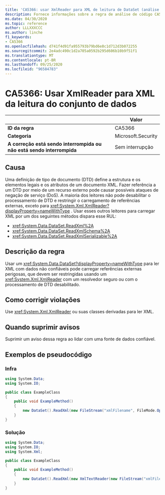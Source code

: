 ```yaml
---
title: 'CA5366: usar XmlReader para XML de leitura de DataSet (análise de código)'
description: Fornece informações sobre a regra de análise de código CA5366, incluindo causas, como corrigir violações e quando suprimir.
ms.date: 04/30/2020
ms.topic: reference
author: LLLXXXCCC
ms.author: linche
f1_keywords:
- CA5366
ms.openlocfilehash: d741f4d91fa955793b79bd6e8c1d712d3b072255
ms.sourcegitcommit: 2e4adc490c1d2a705a0592b295d606b10b9f51f1
ms.translationtype: MT
ms.contentlocale: pt-BR
ms.lasthandoff: 09/25/2020
ms.locfileid: "96584783"
---
```

# <a name="ca5366-use-xmlreader-for-dataset-read-xml"></a>CA5366: Usar XmlReader para XML da leitura do conjunto de dados

| | Valor |
|-|-|
| **ID da regra** |CA5366|
| **Categoria** |Microsoft.Security|
| **A correção está sendo interrompida ou não está sendo interrompida** |Sem interrupção|

## <a name="cause"></a>Causa

Uma definição de tipo de documento (DTD) define a estrutura e os elementos legais e os atributos de um documento XML. Fazer referência a um DTD por meio de um recurso externo pode causar possíveis ataques de negação de serviço (DoS). A maioria dos leitores não pode desabilitar o processamento de DTD e restringir o carregamento de referências externas, exceto para <xref:System.Xml.XmlReader?displayProperty=nameWithType> . Usar esses outros leitores para carregar XML por um dos seguintes métodos dispara esse RUL:

- <xref:System.Data.DataSet.ReadXml%2A>
- <xref:System.Data.DataSet.ReadXmlSchema%2A>
- <xref:System.Data.DataSet.ReadXmlSerializable%2A>

## <a name="rule-description"></a>Descrição da regra

Usar um <xref:System.Data.DataSet?displayProperty=nameWithType> para ler XML com dados não confiáveis pode carregar referências externas perigosas, que devem ser restringidas usando um <xref:System.Xml.XmlReader> com um resolvedor seguro ou com o processamento de DTD desabilitado.

## <a name="how-to-fix-violations"></a>Como corrigir violações

Use <xref:System.Xml.XmlReader> ou suas classes derivadas para ler XML.

## <a name="when-to-suppress-warnings"></a>Quando suprimir avisos

Suprimir um aviso dessa regra ao lidar com uma fonte de dados confiável.

## <a name="pseudo-code-examples"></a>Exemplos de pseudocódigo

### <a name="violation"></a>Infra

```csharp
using System.Data;
using System.IO;

public class ExampleClass
{
    public void ExampleMethod()
    {
        new DataSet().ReadXml(new FileStream("xmlFilename", FileMode.Open));
    }
}
```

### <a name="solution"></a>Solução

```csharp
using System.Data;
using System.IO;
using System.Xml;

public class ExampleClass
{
    public void ExampleMethod()
    {
        new DataSet().ReadXml(new XmlTextReader(new FileStream("xmlFilename", FileMode.Open)));
    }
}
```
